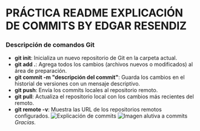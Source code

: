# PRÁCTICA README EXPLICACIÓN DE COMMITS BY EDGAR RESENDIZ

### Descripción de comandos Git

- **git init**: Inicializa un nuevo repositorio de Git en la carpeta actual.
- **git add .**: Agrega todos los cambios (archivos nuevos o modificados) al área de preparación.
- **git commit -m "descripción del commit"**: Guarda los cambios en el historial de versiones con un mensaje descriptivo.
- **git push**: Envía los commits locales al repositorio remoto.
- **git pull**: Actualiza el repositorio local con los cambios más recientes del remoto.
- **git remote -v**: Muestra las URL de los repositorios remotos configurados.
![Explicación de commits](https://i.pinimg.com/originals/e9/bf/be/e9bfbe154aa998da3be890de5aefb47c.jpg)
![Imagen alutiva a commits](https://leonardomontini.dev/_astro/_cover.B6Me24RK_1WeUan.webp)
_Gracias._
